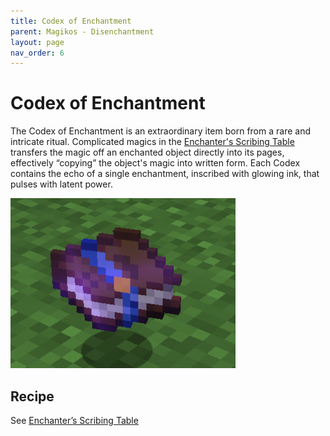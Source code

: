 ```yaml
---
title: Codex of Enchantment
parent: Magikos - Disenchantment
layout: page
nav_order: 6
---
```

# Codex of Enchantment

The Codex of Enchantment is an extraordinary item born from a rare and intricate ritual.
Complicated magics in the [Enchanter's Scribing Table](enchanters-scribing-table) transfers the magic off an enchanted object directly into its pages, effectively “copying” the object's magic into written form.
Each Codex contains the echo of a single enchantment, inscribed with glowing ink, that pulses with latent power.

![Codex of Enchantment](images/codex-enchantment.png)

## Recipe
See [Enchanter’s Scribing Table](enchanters-scribing-table)